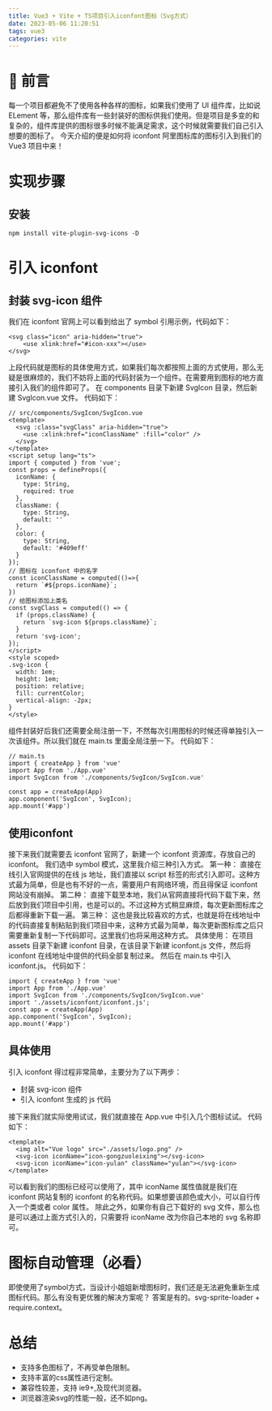 ```yaml
---
title: Vue3 + Vite + TS项目引入iconfont图标（Svg方式）
date: 2023-05-06 11:20:51
tags: vue3
categories: vite
---
```

# 🍻 前言
每一个项目都避免不了使用各种各样的图标，如果我们使用了 UI 组件库，比如说 ELement 等，那么组件库有一些封装好的图标供我们使用。但是项目是多变的和复杂的，组件库提供的图标很多时候不能满足需求，这个时候就需要我们自己引入想要的图标了。
今天介绍的便是如何将 iconfont 阿里图标库的图标引入到我们的 Vue3 项目中来！
# 实现步骤
## 安装
```
npm install vite-plugin-svg-icons -D
```
# 引入 iconfont
## 封装 svg-icon 组件
我们在 iconfont 官网上可以看到给出了 symbol 引用示例，代码如下：
```
<svg class="icon" aria-hidden="true">
    <use xlink:href="#icon-xxx"></use>
</svg>
```
上段代码就是图标的具体使用方式，如果我们每次都按照上面的方式使用，那么无疑是很麻烦的，我们不妨将上面的代码封装为一个组件。在需要用到图标的地方直接引入我们的组件即可了。
在 components 目录下新建 SvgIcon 目录，然后新建 SvgIcon.vue 文件。
代码如下：
```
// src/components/SvgIcon/SvgIcon.vue
<template>
  <svg :class="svgClass" aria-hidden="true">
    <use :xlink:href="iconClassName" :fill="color" />
  </svg>
</template>
<script setup lang="ts">
import { computed } from 'vue';
const props = defineProps({
  iconName: {
    type: String,
    required: true
  },
  className: {
    type: String,
    default: ''
  },
  color: {
    type: String,
    default: '#409eff'
  }
});
// 图标在 iconfont 中的名字
const iconClassName = computed(()=>{
  return `#${props.iconName}`;
})
// 给图标添加上类名
const svgClass = computed(() => {
  if (props.className) {
    return `svg-icon ${props.className}`;
  }
  return 'svg-icon';
});
</script>
<style scoped>
.svg-icon {
  width: 1em;
  height: 1em;
  position: relative;
  fill: currentColor;
  vertical-align: -2px;
}
</style>
```
组件封装好后我们还需要全局注册一下，不然每次引用图标的时候还得单独引入一次该组件。所以我们就在 main.ts 里面全局注册一下。
代码如下：
```
// main.ts
import { createApp } from 'vue'
import App from './App.vue'
import SvgIcon from './components/SvgIcon/SvgIcon.vue'

const app = createApp(App)
app.component('SvgIcon', SvgIcon);
app.mount('#app')
```
## 使用iconfont
接下来我们就需要去 iconfont 官网了，新建一个 iconfont 资源库，存放自己的 iconfont。
我们选中 symbol 模式，这里我介绍三种引入方式。
第一种：
直接在线引入官网提供的在线 js 地址，我们直接以 script 标签的形式引入即可。这种方式最为简单，但是也有不好的一点，需要用户有网络环境，而且得保证 iconfont 网站没有崩掉。
第二种：
直接下载至本地，我们从官网直接将代码下载下来，然后放到我们项目中引用，也是可以的。不过这种方式稍显麻烦，每次更新图标库之后都得重新下载一遍。
第三种：
这也是我比较喜欢的方式，也就是将在线地址中的代码直接复制粘贴到我们项目中来，这种方式最为简单，每次更新图标库之后只需要重新复制一下代码即可。这里我们也将采用这种方式。
具体使用：
在项目 assets 目录下新建 iconfont 目录，在该目录下新建 iconfont.js 文件，然后将 iconfont 在线地址中提供的代码全部复制过来。
然后在 main.ts 中引入 iconfont.js。
代码如下：
```
import { createApp } from 'vue'
import App from './App.vue'
import SvgIcon from './components/SvgIcon/SvgIcon.vue'
import './assets/iconfont/iconfont.js';
const app = createApp(App)
app.component('SvgIcon', SvgIcon);
app.mount('#app')
```
## 具体使用
引入 iconfont 得过程非常简单，主要分为了以下两步：
+ 封装 svg-icon 组件
+ 引入 iconfont 生成的 js 代码

接下来我们就实际使用试试，我们就直接在 App.vue 中引入几个图标试试。
代码如下：
```
<template>
  <img alt="Vue logo" src="./assets/logo.png" />
  <svg-icon iconName="icon-gongzuoleixing"></svg-icon>
  <svg-icon iconName="icon-yulan" className="yulan"></svg-icon>
</template>

```
可以看到我们的图标已经可以使用了，其中 iconName 属性值就是我们在 iconfont 网站复制的 iconfont 的名称代码。如果想要该颜色或大小，可以自行传入一个类或者 color 属性。
除此之外，如果你有自己下载好的 svg 文件，那么也是可以通过上面方式引入的，只需要将 iconName 改为你自己本地的 svg 名称即可。

# 图标自动管理（必看）
即使使用了symbol方式，当设计小姐姐新增图标时，我们还是无法避免重新生成图标代码。那么有没有更优雅的解决方案呢？
答案是有的。svg-sprite-loader + require.context。

# 总结
+ 支持多色图标了，不再受单色限制。
+ 支持丰富的css属性进行定制。
+ 兼容性较差，支持 ie9+,及现代浏览器。
+ 浏览器渲染svg的性能一般，还不如png。